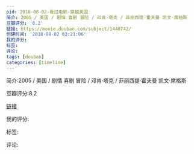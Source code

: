 ```yaml
---
pid: 2018-08-02-看过电影-穿越美国
简介: 2005 / 美国 / 剧情 喜剧 冒险 / 邓肯·塔克 / 菲丽西提·霍夫曼 凯文·席格斯
豆瓣评分: '8.2'
链接: https://movie.douban.com/subject/1440742/
创建时间: '2018-08-02 03:21:06'
我的评分:
标签:
评论:
tags: [douban]
categories: [timeline]
---
```

简介:2005 / 美国 / 剧情 喜剧 冒险 / 邓肯·塔克 / 菲丽西提·霍夫曼 凯文·席格斯

豆瓣评分:8.2

[链接](https://movie.douban.com/subject/1440742/)

我的评分:

标签:

评论:

